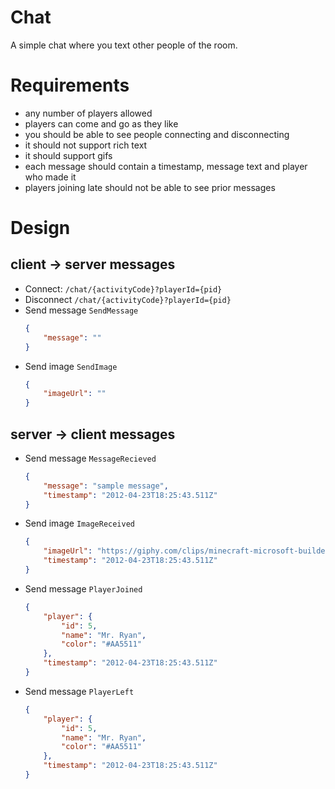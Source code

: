 # Chat
A simple chat where you text other people of the room.

# Requirements
* any number of players allowed
* players can come and go as they like
* you should be able to see people connecting and disconnecting
* it should not support rich text
* it should support gifs
* each message should contain a timestamp, message text and player who made it
* players joining late should not be able to see prior messages

# Design

## client -> server messages

* Connect: `/chat/{activityCode}?playerId={pid}`
* Disconnect `/chat/{activityCode}?playerId={pid}`
* Send message `SendMessage`
    ``` json
    {
        "message": ""
    }
    ```
* Send image `SendImage`
    ``` json
    {
        "imageUrl": ""
    }
    ```


## server -> client messages
* Send message `MessageRecieved`
    ``` json
    {
        "message": "sample message",
        "timestamp": "2012-04-23T18:25:43.511Z"
    }
    ```
* Send image `ImageReceived`
    ``` json
    {
        "imageUrl": "https://giphy.com/clips/minecraft-microsoft-builder-minecraft-QxO6JEGaf3oTFDqqZJ",
        "timestamp": "2012-04-23T18:25:43.511Z"
    }
    ```
* Send message `PlayerJoined`
    ``` json
    {
        "player": {
            "id": 5,
            "name": "Mr. Ryan",
            "color": "#AA5511"
        },
        "timestamp": "2012-04-23T18:25:43.511Z"
    }
    ```
* Send message `PlayerLeft`
    ``` json
    {
        "player": {
            "id": 5,
            "name": "Mr. Ryan",
            "color": "#AA5511"
        },
        "timestamp": "2012-04-23T18:25:43.511Z"
    }
    ```